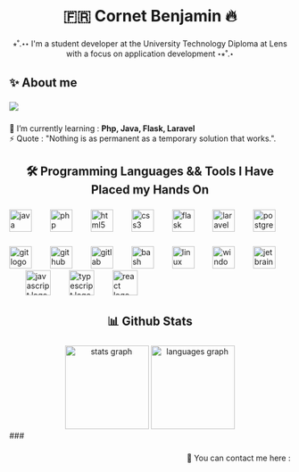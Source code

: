 <br clear="both">

<h1 align="center">🇫🇷 Cornet Benjamin 🔥</h1>

###

<p align="center">⭒˚.⋆⋆ I'm a student developer at the University Technology Diploma at Lens with a focus on application development ⋆⭒˚.⋆</p>

###

<h2 align="left">✨ About me</h2>

###

<div align="left">
  <img src="https://visitor-badge.laobi.icu/badge?page_id=BenjaminC62.BenjaminC62&left_color=lightslategray&right_color=mediumaquamarine"  />
</div>

###

<p align="left">🌱 I’m currently learning :  <strong>Php, Java, Flask, Laravel</strong><br>⚡ Quote : "Nothing is as permanent as a temporary solution that works.".</p>

###

<h2 align="center">🛠️ Programming Languages && Tools I Have Placed my Hands On</h2>

###

<div align="left">
  <img src="https://skillicons.dev/icons?i=java" height="40" alt="java logo"  />
  <img width="25" />
  <img src="https://skillicons.dev/icons?i=php" height="40" alt="php logo"  />
  <img width="25" />
  <img src="https://cdn.jsdelivr.net/gh/devicons/devicon/icons/html5/html5-original.svg" height="40" alt="html5 logo"  />
  <img width="25" />
  <img src="https://cdn.jsdelivr.net/gh/devicons/devicon/icons/css3/css3-original.svg" height="40" alt="css3 logo"  />
  <img width="25" />
  <img src="https://skillicons.dev/icons?i=flask" height="40" alt="flask logo"  />
  <img width="25" />
  <img src="https://cdn.simpleicons.org/laravel/FF2D20" height="40" alt="laravel logo"  />
  <img width="25" />
  <img src="https://cdn.jsdelivr.net/gh/devicons/devicon/icons/postgresql/postgresql-original.svg" height="40" alt="postgresql logo"  />
</div>

###

<div align="left">
  <img src="https://skillicons.dev/icons?i=git" height="40" alt="git logo"  />
  <img width="25" />
  <img src="https://skillicons.dev/icons?i=github" height="40" alt="github logo"  />
  <img width="25" />
  <img src="https://skillicons.dev/icons?i=gitlab" height="40" alt="gitlab logo"  />
  <img width="25" />
  <img src="https://skillicons.dev/icons?i=bash" height="40" alt="bash logo"  />
  <img width="25" />
  <img src="https://skillicons.dev/icons?i=linux" height="40" alt="linux logo"  />
  <img width="25" />
  <img src="https://cdn.jsdelivr.net/gh/devicons/devicon/icons/windows8/windows8-original.svg" height="40" alt="windows8 logo"  />
  <img width="25" />
  <img src="https://cdn.jsdelivr.net/gh/devicons/devicon/icons/jetbrains/jetbrains-original.svg" height="40" alt="jetbrains logo"  />
  <img width="25" />
  <img src="https://skillicons.dev/icons?i=js" height="45" alt="javascript logo"  />
  <img width="25" />
  <img src="https://skillicons.dev/icons?i=ts" height="45" alt="typescript logo"  />
  <img width="25" />
  <img src="https://skillicons.dev/icons?i=react" height="45" alt="react logo"  />
</div>

###

<h2 align="center">📊 Github Stats</h2>

###

  <div align="center">
    <img src="https://github-readme-stats.vercel.app/api?username=BenjaminC62&hide_title=false&hide_rank=false&show_icons=true&include_all_commits=true&count_private=true&disable_animations=false&theme=github_dark&locale=en&hide_border=false&order=1"         height="150" alt="stats graph"  />
    <img src="https://github-readme-stats.vercel.app/api/top-langs?username=BenjaminC62&locale=en&hide_title=false&layout=compact&card_width=320&langs_count=6&theme=github_dark&hide_border=false&order=2" height="150" alt="languages graph"  />
  </div>
###
</div>

###

<p align="right">📣 You can contact me here :</p>

###

<br clear="both">

<div align="right">
  <a href="https://www.linkedin.com/in/benjamin-cornet-2b354a2b7/" target="_blank" style="display: none;">
    <img src="https://img.shields.io/static/v1?message=LinkedIn&logo=linkedin&label=&color=0077B5&logoColor=white&labelColor=&style=flat" height="26" alt="linkedin logo" />
  </a>
  <a href="https://www.instagram.com/benjamin.c62/" target="_blank" style="display: none;">
    <img src="https://img.shields.io/static/v1?message=Instagram&logo=instagram&label=&color=E4405F&logoColor=white&labelColor=&style=flat" height="26" alt="instagram logo" />
  </a>
  <a href="mailto:benjamincornet62130@gmail.com" style="display: none;">
    <img src="https://img.shields.io/static/v1?message=Gmail&logo=gmail&label=&color=D14836&logoColor=white&labelColor=&style=flat" height="26" alt="gmail logo" />
  </a>
</div>

